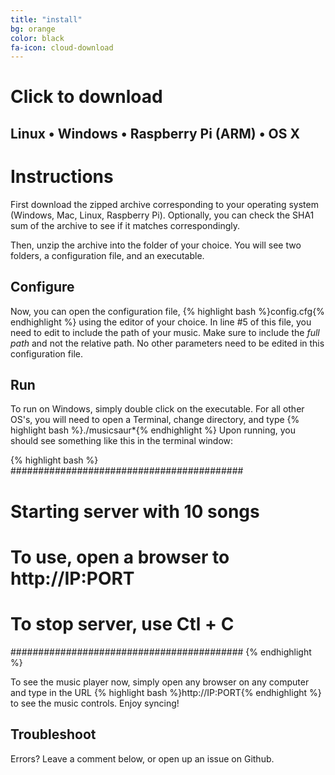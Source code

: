 ```yaml
---
title: "install"
bg: orange
color: black
fa-icon: cloud-download
---
```



# Click to download

## Linux • Windows • Raspberry Pi (ARM) • OS X


# Instructions


First download the zipped archive corresponding to your operating system (Windows, Mac, Linux, Raspberry Pi). Optionally, you can check the SHA1 sum of the archive to see if it matches correspondingly.

Then, unzip the archive into the folder of your choice. You will see two folders, a configuration file, and an executable.

## Configure

Now, you can open the configuration file, {% highlight bash %}config.cfg{% endhighlight %} using the editor of your choice. In line #5 of this file, you need to edit to include the path of your music. Make sure to include the *full path* and not the relative path. No other parameters need to be edited in this configuration file.

## Run

To run on Windows, simply double click on the executable. For all other OS's, you will need to open a Terminal, change directory, and type {% highlight bash %}./musicsaur*{% endhighlight %} Upon running, you should see something like this in the terminal window:

{% highlight bash %}
##########################################
# Starting server with 10 songs
# To use, open a browser to http://IP:PORT
# To stop server, use Ctl + C
##########################################
{% endhighlight %}

To see the music player now, simply open any browser on any computer and type in the URL {% highlight bash %}http://IP:PORT{% endhighlight %} to see the music controls. Enjoy syncing!

## Troubleshoot

Errors? Leave a comment below, or open up an issue on Github.
